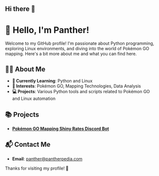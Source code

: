 ## Hi there 👋

# 👋 Hello, I'm Panther!

Welcome to my GitHub profile! I'm passionate about Python programming, exploring Linux environments, and diving into the world of Pokémon GO mapping. Here's a bit more about me and what you can find here.

## 🧑‍💻 About Me

- **🔭 Currently Learning**: Python and Linux
- **🌟 Interests**: Pokémon GO, Mapping Technologies, Data Analysis
- **💻 Projects**: Various Python tools and scripts related to Pokémon GO and Linux automation

## 📚 Projects

- **[Pokémon GO Mapping Shiny Rates Discord Bot]([https://github.com/yourusername/pokemon-go-mapping-tools](https://github.com/djpanther78/Pokemon-GO-Shiny-Rates-Discord-Bot))**

## 📬 Contact Me

- **Email**: panther@pantherpedia.com

Thanks for visiting my profile! 🚀

